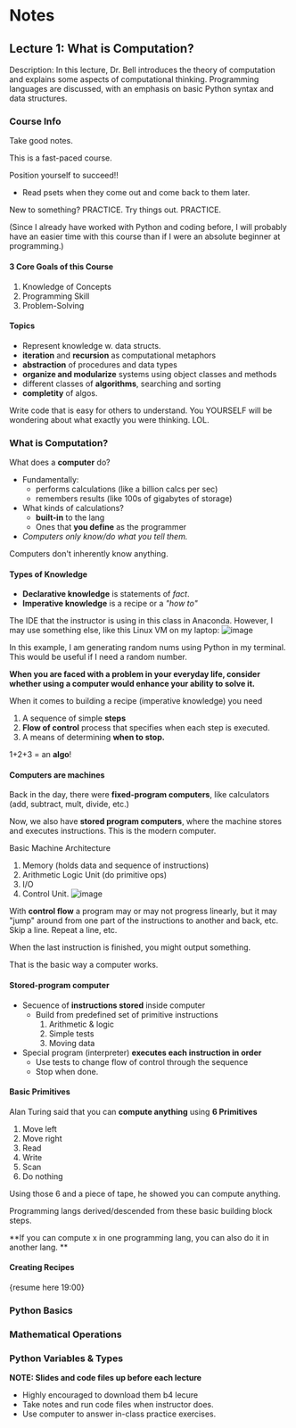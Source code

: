 # Notes

## Lecture 1: What is Computation?

Description: In this lecture, Dr. Bell introduces the theory of computation and explains some aspects of computational thinking. Programming languages are discussed, with an emphasis on basic Python syntax and data structures.


### Course Info

Take good notes. 

This is a fast-paced course. 

Position yourself to succeed!! 
* Read psets when they come out and come back to them later.

New to something? PRACTICE. Try things out. PRACTICE.

(Since I already have worked with Python and coding before, I will probably have an easier time with this course than if I were an absolute beginner at programming.)

#### 3 Core Goals of this Course
1. Knowledge of Concepts
2. Programming Skill
3. Problem-Solving

#### Topics
* Represent knowledge w. data structs. 
* **iteration** and **recursion** as computational metaphors
* **abstraction** of procedures and data types
* **organize and modularize** systems using object classes and methods
* different classes of **algorithms**, searching and sorting
* **completity** of algos.

Write code that is easy for others to understand. You YOURSELF will be wondering about what exactly you were thinking. LOL. 


### What is Computation?

What does a **computer** do?
* Fundamentally:
  * performs calculations (like a billion calcs per sec)
  * remembers results (like 100s of gigabytes of storage)
* What kinds of calculations?
  * **built-in** to the lang
  * Ones that **you define** as the programmer
* _Computers only know/do what you tell them._

Computers don't inherently know anything.

#### Types of Knowledge
* **Declarative knowledge** is statements of _fact_.
* **Imperative knowledge** is a recipe or a _"how to"_

The IDE that the instructor is using in this class in Anaconda. However, I may use something else, like this Linux VM on my laptop:
![image](https://user-images.githubusercontent.com/67705789/209889275-4cf36ae9-7a08-444c-8796-a7292f0ef5ad.png)

In this example, I am generating random nums using Python in my terminal. This would be useful if I need a random number. 

**When you are faced with a problem in your everyday life, consider whether using a computer would enhance your ability to solve it.**

When it comes to building a recipe (imperative knowledge) you need
1. A sequence of simple **steps**
2. **Flow of control** process that specifies when each step is executed. 
3. A means of determining **when to stop.** 

1+2+3 = an **algo**!

#### Computers are machines

Back in the day, there were **fixed-program computers**, like calculators (add, subtract, mult, divide, etc.)

Now, we also have **stored program computers**, where the machine stores and executes instructions. This is the modern computer.

Basic Machine Architecture
1. Memory (holds data and sequence of instructions)
2. Arithmetic Logic Unit (do primitive ops) 
3. I/O
4. Control Unit. 
![image](https://user-images.githubusercontent.com/67705789/209889824-a1ce8101-ccd3-4b06-8bc0-d4e4f8238e3f.png)

With **control flow** a program may or may not progress linearly, but it may "jump" around from one part of the instructions to another and back, etc. Skip a line. Repeat a line, etc. 

When the last instruction is finished, you might output something.

That is the basic way a computer works. 

#### Stored-program computer
* Secuence of **instructions stored** inside computer
    * Build from predefined set of primitive instructions
        1) Arithmetic & logic
        2) Simple tests
        3) Moving data
* Special program (interpreter) **executes each instruction in order**
  * Use tests to change flow of control through the sequence
  * Stop when done.

#### Basic Primitives 
Alan Turing said that you can **compute anything** using **6 Primitives**
1) Move left
2) Move right
3) Read
4) Write
5) Scan
6) Do nothing

Using those 6 and a piece of tape, he showed you can compute anything.

Programming langs derived/descended from these basic building block steps. 

**If you can compute x in one programming lang, you can also do it in another lang. **

#### Creating Recipes

{resume here 19:00}


### Python Basics
### Mathematical Operations
### Python Variables & Types

**NOTE: Slides and code files up before each lecture**
* Highly encouraged to download them b4 lecure 
* Take notes and run code files when instructor does.
* Use computer to answer in-class practice exercises.


